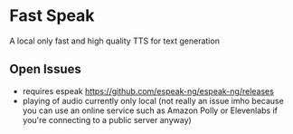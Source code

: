 # Fast Speak
A local only fast and high quality TTS for text generation
## Open Issues
- requires espeak https://github.com/espeak-ng/espeak-ng/releases
- playing of audio currently only local (not really an issue imho because you can use an online service such as Amazon Polly or Elevenlabs if you're connecting to a public server anyway)